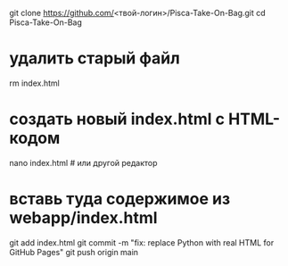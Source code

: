 git clone https://github.com/<твой-логин>/Pisca-Take-On-Bag.git
cd Pisca-Take-On-Bag

# удалить старый файл
rm index.html

# создать новый index.html с HTML-кодом
nano index.html   # или другой редактор
# вставь туда содержимое из webapp/index.html

git add index.html
git commit -m "fix: replace Python with real HTML for GitHub Pages"
git push origin main
